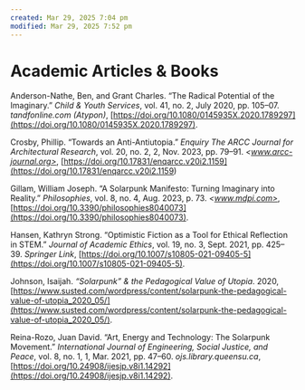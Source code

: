 ```yaml
---
created: Mar 29, 2025 7:04 pm
modified: Mar 29, 2025 7:52 pm
---
```


# Academic Articles & Books

Anderson-Nathe, Ben, and Grant Charles. “The Radical Potential of the Imaginary.” *Child & Youth Services*, vol. 41, no. 2, July 2020, pp. 105–07. *tandfonline.com (Atypon)*, [https://doi.org/10.1080/0145935X.2020.1789297](https://doi.org/10.1080/0145935X.2020.1789297).

Crosby, Phillip. “Towards an Anti-Antiutopia.” *Enquiry The ARCC Journal for Architectural Research*, vol. 20, no. 2, 2, Nov. 2023, pp. 79–91. *<www.arcc-journal.org>*, [https://doi.org/10.17831/enqarcc.v20i2.1159](<https://doi.org/10.17831/enqarcc.v20i2.1159>)

Gillam, William Joseph. “A Solarpunk Manifesto: Turning Imaginary into Reality.” *Philosophies*, vol. 8, no. 4, Aug. 2023, p. 73. *<www.mdpi.com>*, [https://doi.org/10.3390/philosophies8040073](https://doi.org/10.3390/philosophies8040073).

Hansen, Kathryn Strong. “Optimistic Fiction as a Tool for Ethical Reflection in STEM.” *Journal of Academic Ethics*, vol. 19, no. 3, Sept. 2021, pp. 425–39. *Springer Link*, [https://doi.org/10.1007/s10805-021-09405-5](https://doi.org/10.1007/s10805-021-09405-5).

Johnson, Isaijah. *“Solarpunk” & the Pedagogical Value of Utopia*. 2020, [https://www.susted.com/wordpress/content/solarpunk-the-pedagogical-value-of-utopia_2020_05/](https://www.susted.com/wordpress/content/solarpunk-the-pedagogical-value-of-utopia_2020_05/).

Reina-Rozo, Juan David. “Art, Energy and Technology: The Solarpunk Movement.” *International Journal of Engineering, Social Justice, and Peace*, vol. 8, no. 1, 1, Mar. 2021, pp. 47–60. *ojs.library.queensu.ca*, [https://doi.org/10.24908/ijesjp.v8i1.14292](https://doi.org/10.24908/ijesjp.v8i1.14292).